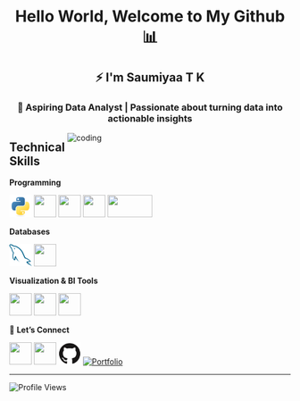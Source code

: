 <h1 align="center">Hello World, Welcome to My Github 📊</h1>
<h2 align="center">⚡ I'm Saumiyaa T K</h2>
<h3 align="center">🚀 Aspiring Data Analyst | Passionate about turning data into actionable insights</h3>

<img align="right" alt="coding" width="400" src="https://cdn.dribbble.com/users/1364029/screenshots/16093268/media/68e82a7fb4904614a9066d6b540c14b2.gif">

**Technical Skills**
---
**Programming** 
<p align="left">
  <img src="https://raw.githubusercontent.com/devicons/devicon/master/icons/python/python-original.svg" width="40" height="40"/> <img src="https://raw.githubusercontent.com/numpy/numpy/main/branding/logo/logomark/numpylogoicon.svg" width="40" height="40"/> <img src="https://raw.githubusercontent.com/pandas-dev/pandas/main/web/pandas/static/img/pandas_mark.svg" width="40" height="40"/> <img src="https://matplotlib.org/_static/logo2.svg" width="40" height="40"/> <img src="https://seaborn.pydata.org/_static/logo-wide-lightbg.svg" width="80" height="40"/>
</p>

**Databases**  
<p align="left">
  <img src="https://raw.githubusercontent.com/devicons/devicon/master/icons/mysql/mysql-original.svg" width="40" height="40"/> <img src="https://img.icons8.com/external-soft-fill-juicy-fish/60/external-nosql-database-soft-fill-soft-fill-juicy-fish.png" width="40" height="40"/>
</p>

**Visualization & BI Tools**  
<p align="left">
  <img src="https://img.icons8.com/color/48/power-bi.png" width="40" height="40"/> <img src="https://img.icons8.com/color/48/tableau-software.png" width="40" height="40"/> <img src="https://img.icons8.com/color/48/microsoft-excel-2019--v1.png" width="40" height="40"/>
</p>

🤝 **Let’s Connect**  

<p align="left">
  <a href="https://www.linkedin.com/in/saumiyaa-t-k"><img src="https://cdn.jsdelivr.net/gh/devicons/devicon/icons/linkedin/linkedin-original.svg" width="40" height="40"/></a>
  <a href="mailto:saumiyaakannan@gmail.com"><img src="https://img.icons8.com/color/48/gmail-new.png" width="40" height="40"/></a>
  <a href="https://github.com/yourusername"><img src="https://raw.githubusercontent.com/devicons/devicon/master/icons/github/github-original.svg" width="40" height="40"/></a>
  <a href="https://saumiyaatk.my.canva.site/"><img src="https://img.icons8.com/external-flaticons-lineal-color-flat-icons/64/external-portfolio-web-flaticons-lineal-color-flat-icons.png" width="40" height="40" alt="Portfolio"/></a>
</p>  

---

![Profile Views](https://komarev.com/ghpvc/?username=SaumiyaaTK&style=flat-square&color=blue)
